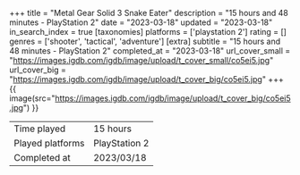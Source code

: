 +++
title = "Metal Gear Solid 3 Snake Eater"
description = "15 hours and 48 minutes - PlayStation 2"
date = "2023-03-18"
updated = "2023-03-18"
in_search_index = true
[taxonomies]
platforms = ['playstation 2']
rating = []
genres = ['shooter', 'tactical', 'adventure']
[extra]
subtitle = "15 hours and 48 minutes - PlayStation 2"
completed_at = "2023-03-18"
url_cover_small = "https://images.igdb.com/igdb/image/upload/t_cover_small/co5ei5.jpg"
url_cover_big = "https://images.igdb.com/igdb/image/upload/t_cover_big/co5ei5.jpg"
+++
{{ image(src="https://images.igdb.com/igdb/image/upload/t_cover_big/co5ei5.jpg") }}

|              |            |
| ------------ | ---------- |
| Time played  | 15 hours |
| Played platforms    | PlayStation 2 |
| Completed at | 2023/03/18 |


